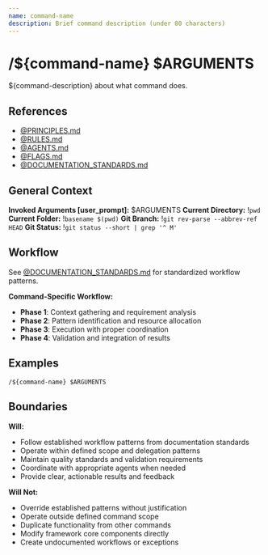 ```yaml
---
name: command-name
description: Brief command description (under 80 characters)
---
```


# /${command-name} $ARGUMENTS

${command-description} about what command does.

## References
- [@PRINCIPLES.md](../PRINCIPLES.md)
- [@RULES.md](../RULES.md)
- [@AGENTS.md](../AGENTS.md)
- [@FLAGS.md](../FLAGS.md)
- [@DOCUMENTATION_STANDARDS.md](../DOCUMENTATION_STANDARDS.md) <!-- Workflow patterns -->

## General Context
**Invoked Arguments [user_prompt]:** $ARGUMENTS
**Current Directory:** !`pwd`
**Current Folder:** !`basename $(pwd)`
**Git Branch:** !`git rev-parse --abbrev-ref HEAD`
**Git Status:**
!`git status --short | grep '^ M'`

## Workflow
See [@DOCUMENTATION_STANDARDS.md](../DOCUMENTATION_STANDARDS.md#workflow-patterns) for standardized workflow patterns.

**Command-Specific Workflow:**
- **Phase 1**: Context gathering and requirement analysis
- **Phase 2**: Pattern identification and resource allocation  
- **Phase 3**: Execution with proper coordination
- **Phase 4**: Validation and integration of results

## Examples
```
/${command-name} $ARGUMENTS
```

## Boundaries

**Will:**
- Follow established workflow patterns from documentation standards
- Operate within defined scope and delegation patterns
- Maintain quality standards and validation requirements
- Coordinate with appropriate agents when needed
- Provide clear, actionable results and feedback

**Will Not:**
- Override established patterns without justification
- Operate outside defined command scope
- Duplicate functionality from other commands
- Modify framework core components directly
- Create undocumented workflows or exceptions